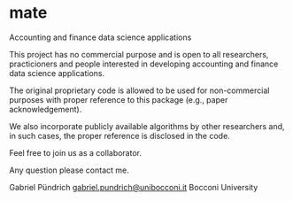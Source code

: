 # mate
Accounting and finance data science applications

This project has no commercial purpose and is open to all researchers, practicioners and people interested in developing accounting and finance data science applications.

The original proprietary code is allowed to be used for non-commercial purposes with proper reference to this package (e.g., paper acknowledgement).

We also incorporate publicly available algorithms by other researchers and, in such cases, the proper reference is disclosed in the code.

Feel free to join us as a collaborator.

Any question please contact me.

Gabriel Pündrich
gabriel.pundrich@unibocconi.it
Bocconi University


